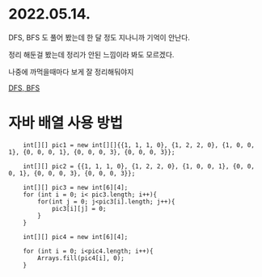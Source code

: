 # 2022.05.14.

DFS, BFS 도 풀어 봤는데 한 달 정도 지나니까 기억이 안난다.

정리 해둔걸 봤는데 정리가 안된 느낌이라 봐도 모르겠다.

나중에 까먹을때마다 보게 잘 정리해둬야지

[DFS, BFS](https://parkhj.notion.site/DFS-BFS-b9f8b256faf841abbc19b1ade7b0d399)

# 자바 배열 사용 방법

```
    int[][] pic1 = new int[][]{{1, 1, 1, 0}, {1, 2, 2, 0}, {1, 0, 0, 1}, {0, 0, 0, 1}, {0, 0, 0, 3}, {0, 0, 0, 3}};
    
    int[][] pic2 = {{1, 1, 1, 0}, {1, 2, 2, 0}, {1, 0, 0, 1}, {0, 0, 0, 1}, {0, 0, 0, 3}, {0, 0, 0, 3}};

    int[][] pic3 = new int[6][4];
    for (int i = 0; i< pic3.length; i++){
        for(int j = 0; j<pic3[i].length; j++){
            pic3[i][j] = 0;
        }
    }
   
    int[][] pic4 = new int[6][4];

    for (int i = 0; i<pic4.length; i++){
        Arrays.fill(pic4[i], 0);
    }
```

